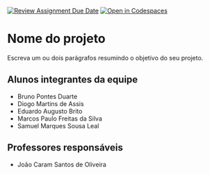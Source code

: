 [![Review Assignment Due Date](https://classroom.github.com/assets/deadline-readme-button-8d59dc4de5201274e310e4c54b9627a8934c3b88527886e3b421487c677d23eb.svg)](https://classroom.github.com/a/_jy02Gvr)
[![Open in Codespaces](https://classroom.github.com/assets/launch-codespace-f4981d0f882b2a3f0472912d15f9806d57e124e0fc890972558857b51b24a6f9.svg)](https://classroom.github.com/open-in-codespaces?assignment_repo_id=10597562)
# Nome do projeto
Escreva um ou dois parágrafos resumindo o objetivo do seu projeto.

## Alunos integrantes da equipe

* Bruno Pontes Duarte
* Diogo Martins de Assis
* Eduardo Augusto Brito
* Marcos Paulo Freitas da Silva
* Samuel Marques Sousa Leal

## Professores responsáveis

* João Caram Santos de Oliveira
